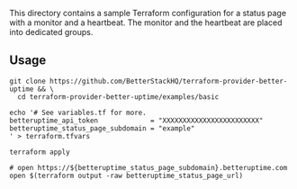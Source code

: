 This directory contains a sample Terraform configuration for a status page with
a monitor and a heartbeat. The monitor and the heartbeat are placed into dedicated
groups.

## Usage

```shell script
git clone https://github.com/BetterStackHQ/terraform-provider-better-uptime && \
  cd terraform-provider-better-uptime/examples/basic

echo '# See variables.tf for more.
betteruptime_api_token             = "XXXXXXXXXXXXXXXXXXXXXXXX"
betteruptime_status_page_subdomain = "example"
' > terraform.tfvars

terraform apply

# open https://${betteruptime_status_page_subdomain}.betteruptime.com
open $(terraform output -raw betteruptime_status_page_url)
```
